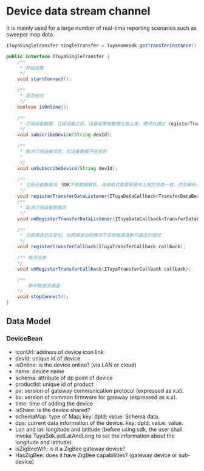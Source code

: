 # Device data stream channel

It is mainly used for a large number of real-time reporting scenarios such as sweeper map data.

```java
ITuyaSingleTransfer singleTransfer = TuyaHomeSdk.getTransferInstance();
```

```java
public interface ITuyaSingleTransfer {
    /**
     * 开始连接
     */
    void startConnect();

    /**
     * 是否在线
     */
    boolean isOnline();

    /**
     * 订阅设备数据，订阅设备之后，设备如果有数据上报上来，便可以通过 registerTransferDataListener 回调上来。需要注意的是，每次通道连接成功都需要重新订阅设备数据
     */
    void subscribeDevice(String devId);

    /**
     * 取消订阅设备信息，则设备数据不在收到
     *
     */
    void unSubscribeDevice(String devId);

    /**
     * 注册设备数据流，SDK不做数据解析，具体格式需要和硬件上报方协商一致，然后解析。
     */
    void registerTransferDataListener(ITuyaDataCallback<TransferDataBean> callback);
    /**
     * 取消订阅设备数据流
     */
    void unRegisterTransferDataListener(ITuyaDataCallback<TransferDataBean> callback);

    /**
     * 注册通道状态变化，在网络波动的情况下会导致通道断开重连的情况 
     */
    void registerTransferCallback(ITuyaTransferCallback callback);

    /** 取消注册
    */
    void unRegisterTransferCallback(ITuyaTransferCallback callback);

    /**
        断开数据流通道
    */
    void stopConnect();
}
```

##  Data Model

### DeviceBean

- iconUrl: address of device icon link
- devId: unique id of device
- isOnline: is the device online? (via LAN or cloud)
- name: device name
- schema: attribute of dp point of device
- productId: unique id of product
- pv: version of gateway communication protocol (expressed as x.x).
- bv: version of common firmware for gateway (expressed as x.x).
- time: time of adding the device
- isShare: is the device shared?
- schemaMap: type of Map; key: dpId; value: Schema data.
- dps: current data information of the device. key: dpId; value: value.
- Lon and lat: longitude and latitude (before using sdk, the user shall invoke TuyaSdk.setLatAndLong to set the information about the longitude and latitude).
- isZigBeeWifi: is it a ZigBee gateway device?
- HasZigBee: does it have ZigBee capabilities? (gateway device or sub-device)